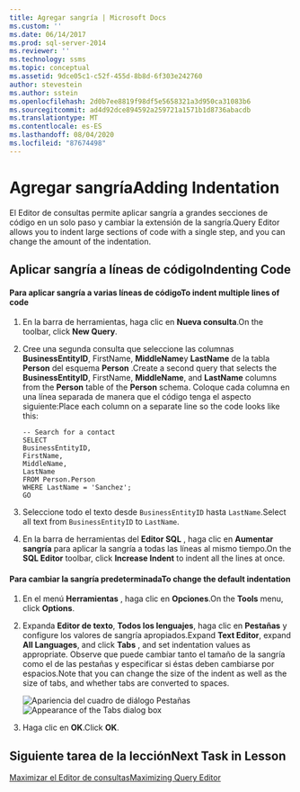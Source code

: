 ```yaml
---
title: Agregar sangría | Microsoft Docs
ms.custom: ''
ms.date: 06/14/2017
ms.prod: sql-server-2014
ms.reviewer: ''
ms.technology: ssms
ms.topic: conceptual
ms.assetid: 9dce05c1-c52f-455d-8b8d-6f303e242760
author: stevestein
ms.author: sstein
ms.openlocfilehash: 2d0b7ee8819f98df5e5658321a3d950ca31083b6
ms.sourcegitcommit: ad4d92dce894592a259721a1571b1d8736abacdb
ms.translationtype: MT
ms.contentlocale: es-ES
ms.lasthandoff: 08/04/2020
ms.locfileid: "87674498"
---
```

# <a name="adding-indentation"></a><span data-ttu-id="1fdef-102">Agregar sangría</span><span class="sxs-lookup"><span data-stu-id="1fdef-102">Adding Indentation</span></span>
  <span data-ttu-id="1fdef-103">El Editor de consultas permite aplicar sangría a grandes secciones de código en un solo paso y cambiar la extensión de la sangría.</span><span class="sxs-lookup"><span data-stu-id="1fdef-103">Query Editor allows you to indent large sections of code with a single step, and you can change the amount of the indentation.</span></span>  
  
## <a name="indenting-code"></a><span data-ttu-id="1fdef-104">Aplicar sangría a líneas de código</span><span class="sxs-lookup"><span data-stu-id="1fdef-104">Indenting Code</span></span>  
  
#### <a name="to-indent-multiple-lines-of-code"></a><span data-ttu-id="1fdef-105">Para aplicar sangría a varias líneas de código</span><span class="sxs-lookup"><span data-stu-id="1fdef-105">To indent multiple lines of code</span></span>  
  
1.  <span data-ttu-id="1fdef-106">En la barra de herramientas, haga clic en **Nueva consulta**.</span><span class="sxs-lookup"><span data-stu-id="1fdef-106">On the toolbar, click **New Query**.</span></span>  
  
2.  <span data-ttu-id="1fdef-107">Cree una segunda consulta que seleccione las columnas **BusinessEntityID**, FirstName, **MiddleName**y **LastName** de la tabla **Person** del esquema **Person** .</span><span class="sxs-lookup"><span data-stu-id="1fdef-107">Create a second query that selects the **BusinessEntityID**, FirstName, **MiddleName**, and **LastName** columns from the **Person** table of the **Person** schema.</span></span> <span data-ttu-id="1fdef-108">Coloque cada columna en una línea separada de manera que el código tenga el aspecto siguiente:</span><span class="sxs-lookup"><span data-stu-id="1fdef-108">Place each column on a separate line so the code looks like this:</span></span>  
  
    ```  
    -- Search for a contact  
    SELECT   
    BusinessEntityID,  
    FirstName,   
    MiddleName,   
    LastName  
    FROM Person.Person  
    WHERE LastName = 'Sanchez';  
    GO  
    ```  
  
3.  <span data-ttu-id="1fdef-109">Seleccione todo el texto desde `BusinessEntityID` hasta `LastName`.</span><span class="sxs-lookup"><span data-stu-id="1fdef-109">Select all text from `BusinessEntityID` to `LastName`.</span></span>  
  
4.  <span data-ttu-id="1fdef-110">En la barra de herramientas del **Editor SQL** , haga clic en **Aumentar sangría** para aplicar la sangría a todas las líneas al mismo tiempo.</span><span class="sxs-lookup"><span data-stu-id="1fdef-110">On the **SQL Editor** toolbar, click **Increase Indent** to indent all the lines at once.</span></span>  
  
#### <a name="to-change-the-default-indentation"></a><span data-ttu-id="1fdef-111">Para cambiar la sangría predeterminada</span><span class="sxs-lookup"><span data-stu-id="1fdef-111">To change the default indentation</span></span>  
  
1.  <span data-ttu-id="1fdef-112">En el menú **Herramientas** , haga clic en **Opciones**.</span><span class="sxs-lookup"><span data-stu-id="1fdef-112">On the **Tools** menu, click **Options**.</span></span>  
  
2.  <span data-ttu-id="1fdef-113">Expanda **Editor de texto**, **Todos los lenguajes**, haga clic en **Pestañas** y configure los valores de sangría apropiados.</span><span class="sxs-lookup"><span data-stu-id="1fdef-113">Expand **Text Editor**, expand **All Languages**, and click **Tabs** , and set indentation values as appropriate.</span></span> <span data-ttu-id="1fdef-114">Observe que puede cambiar tanto el tamaño de la sangría como el de las pestañas y especificar si éstas deben cambiarse por espacios.</span><span class="sxs-lookup"><span data-stu-id="1fdef-114">Note that you can change the size of the indent as well as the size of tabs, and whether tabs are converted to spaces.</span></span>  
  
     <span data-ttu-id="1fdef-115">![Apariencia del cuadro de diálogo Pestañas](media/tabsdialog.gif "Apariencia del cuadro de diálogo Pestañas")</span><span class="sxs-lookup"><span data-stu-id="1fdef-115">![Appearance of the Tabs dialog box](media/tabsdialog.gif "Appearance of the Tabs dialog box")</span></span>  
  
3.  <span data-ttu-id="1fdef-116">Haga clic en **OK**.</span><span class="sxs-lookup"><span data-stu-id="1fdef-116">Click **OK**.</span></span>  
  
## <a name="next-task-in-lesson"></a><span data-ttu-id="1fdef-117">Siguiente tarea de la lección</span><span class="sxs-lookup"><span data-stu-id="1fdef-117">Next Task in Lesson</span></span>  
 [<span data-ttu-id="1fdef-118">Maximizar el Editor de consultas</span><span class="sxs-lookup"><span data-stu-id="1fdef-118">Maximizing Query Editor</span></span>](lesson-2-3-maximizing-query-editor.md)  
  
  
